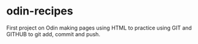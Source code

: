 # odin-recipes
First project on Odin making pages using HTML to practice using GIT and GITHUB to git add, commit and push. 